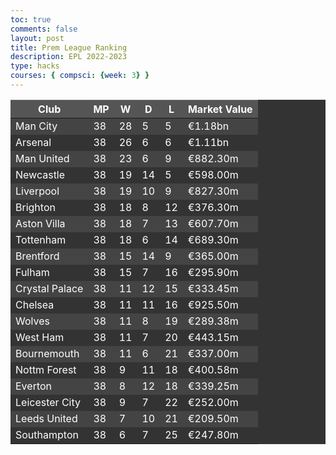 ```yaml
---
toc: true
comments: false
layout: post
title: Prem League Ranking
description: EPL 2022-2023
type: hacks
courses: { compsci: {week: 3} }
---
```

<!DOCTYPE html>
<html>
<head>
    <title>Ranking Table</title>
    

<link rel="stylesheet" type="text/css" href="https://cdn.datatables.net/1.11.5/css/jquery.dataTables.css">

  
<script src="https://code.jquery.com/jquery-3.6.0.min.js"></script>


<script type="text/javascript" charset="utf8" src="https://cdn.datatables.net/1.11.5/js/jquery.dataTables.js"></script>

 
<style>
    .custom-dark-table {
        background-color: #333; /* Dark background color */
        color: #fff; /* Text color */
    }

    .custom-dark-table th {
        background-color: #555; /* Header background color */
    }

    .custom-dark-table thead th {
        border-color: #777; /* Header border color */
    }

    .custom-dark-table tbody tr:nth-child(odd) {
        background-color: #444; /* Odd row background color */
    }

    .custom-dark-table tbody tr:nth-child(even) {
        background-color: #333; /* Even row background color */
    }

    .custom-dark-table tbody td {
        border-color: #555; /* Cell border color */
    }
 </style>
</head>
<body>
    <table id="teamTable" class="table custom-dark-table">
        <thead>
            <tr>
                <th>Club</th>
                <th>MP</th>
                <th>W</th>
                <th>D</th>
                <th>L</th>
                <th>Market Value</th>
            </tr>
        </thead>
        <tbody>
            <tr>
                <td>Man City</td>
                <td>38</td>
                <td>28</td>
                <td>5</td>
                <td>5</td>
                <td>€1.18bn</td>
            </tr>
            <tr>
                <td>Arsenal</td>
                <td>38</td>
                <td>26</td>
                <td>6</td>
                <td>6</td>
                <td>€1.11bn</td>
            </tr>
            <tr>
                <td>Man United</td>
                <td>38</td>
                <td>23</td>
                <td>6</td>
                <td>9</td>
                <td>€882.30m</td>
            </tr>
            <tr>
                <td>Newcastle</td>
                <td>38</td>
                <td>19</td>
                <td>14</td>
                <td>5</td>
                <td>€598.00m</td>
            </tr>
            <tr>
                <td>Liverpool</td>
                <td>38</td>
                <td>19</td>
                <td>10</td>
                <td>9</td>
                <td>€827.30m</td>
            </tr>
            <tr>
                <td>Brighton</td>
                <td>38</td>
                <td>18</td>
                <td>8</td>
                <td>12</td>
                <td>€376.30m</td>
            </tr>
            <tr>
                <td>Aston Villa</td>
                <td>38</td>
                <td>18</td>
                <td>7</td>
                <td>13</td>
                <td>€607.70m</td>
            </tr>
            <tr>
                <td>Tottenham</td>
                <td>38</td>
                <td>18</td>
                <td>6</td>
                <td>14</td>
                <td>€689.30m</td>
            </tr>
            <tr>
                <td>Brentford</td>
                <td>38</td>
                <td>15</td>
                <td>14</td>
                <td>9</td>
                <td>€365.00m</td>
            </tr>
            <tr>
                <td>Fulham</td>
                <td>38</td>
                <td>15</td>
                <td>7</td>
                <td>16</td>
                <td>€295.90m</td>
            </tr>
            <tr>
                <td>Crystal Palace</td>
                <td>38</td>
                <td>11</td>
                <td>12</td>
                <td>15</td>
                <td>€333.45m</td>
            </tr>
            <tr>
                <td>Chelsea</td>
                <td>38</td>
                <td>11</td>
                <td>11</td>
                <td>16</td>
                <td>€925.50m</td>
            </tr>
            <tr>
                <td>Wolves</td>
                <td>38</td>
                <td>11</td>
                <td>8</td>
                <td>19</td>
                <td>€289.38m</td>
            </tr>
            <tr>
                <td>West Ham</td>
                <td>38</td>
                <td>11</td>
                <td>7</td>
                <td>20</td>
                <td>€443.15m</td>
            </tr>
            <tr>
                <td>Bournemouth</td>
                <td>38</td>
                <td>11</td>
                <td>6</td>
                <td>21</td>
                <td>€337.00m</td>
            </tr>
            <tr>
                <td>Nottm Forest</td>
                <td>38</td>
                <td>9</td>
                <td>11</td>
                <td>18</td>
                <td>€400.58m</td>
            </tr>
             <tr>
                <td>Everton</td>
                <td>38</td>
                <td>8</td>
                <td>12</td>
                <td>18</td>
                <td>€339.25m</td>
            </tr>
            <tr>
                <td>Leicester City</td>
                <td>38</td>
                <td>9</td>
                <td>7</td>
                <td>22</td>
                <td>€252.00m</td>
            </tr>
            <tr>
                <td>Leeds United</td>
                <td>38</td>
                <td>7</td>
                <td>10</td>
                <td>21</td>
                <td>€209.50m</td>
            </tr>
            <tr>
                <td>Southampton</td>
                <td>38</td>
                <td>6</td>
                <td>7</td>
                <td>25</td>
                <td>€247.80m</td>
            </tr>
        </tbody>
    </table>

<script>
    $(document).ready(function() {
        $('#teamTable').DataTable();
    });
    </script>
</body>
</html>
